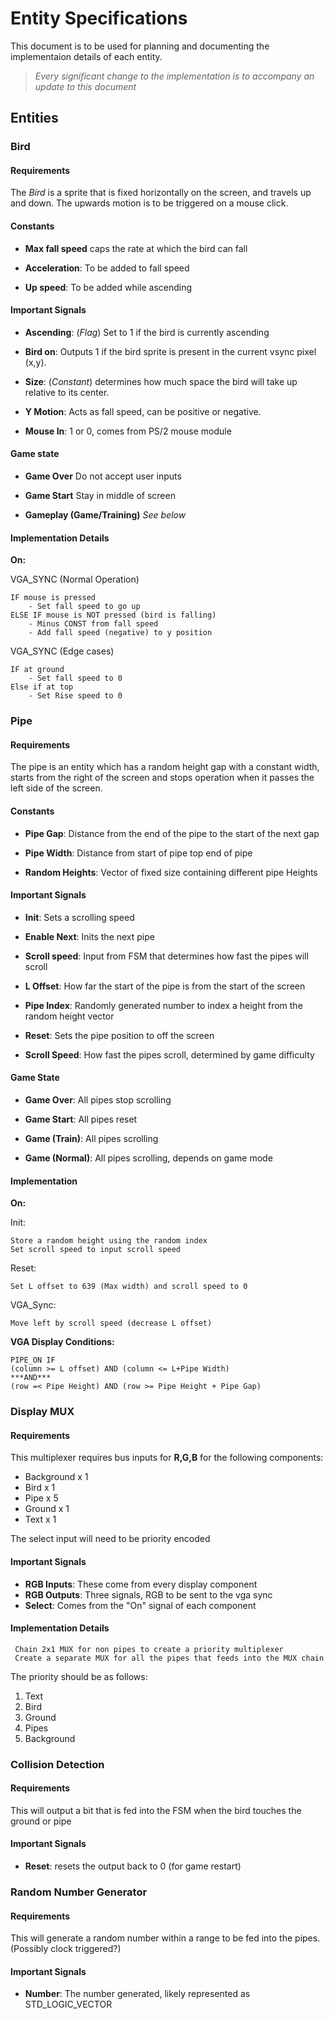 # Entity Specifications

This document is to be used for planning and documenting the implementaion details of each entity.

> _Every significant change to the implementation is to accompany an update to this document_

## Entities

### Bird

#### Requirements

The _Bird_ is a sprite that is fixed horizontally on the screen, and travels up and down. The upwards motion is to be triggered on a mouse click.

#### Constants

-   **Max fall speed** caps the rate at which the bird can fall

-   **Acceleration**: To be added to fall speed

-   **Up speed**: To be added while ascending

#### Important Signals

-   **Ascending**: (_Flag_) Set to 1 if the bird is currently ascending

-   **Bird on**: Outputs 1 if the bird sprite is present in the current vsync pixel (x,y).

-   **Size**: (_Constant_) determines how much space the bird will take up relative to its center.

-   **Y Motion**: Acts as fall speed, can be positive or negative.

-   **Mouse In**: 1 or 0, comes from PS/2 mouse module

#### Game state

-   **Game Over**
    Do not accept user inputs

-   **Game Start**
    Stay in middle of screen

-   **Gameplay (Game/Training)**
    _See below_

#### Implementation Details

**On:**

VGA_SYNC (Normal Operation)

```
IF mouse is pressed
    - Set fall speed to go up
ELSE IF mouse is NOT pressed (bird is falling)
    - Minus CONST from fall speed
    - Add fall speed (negative) to y position
```

VGA_SYNC (Edge cases)

```
IF at ground
    - Set fall speed to 0
Else if at top
    - Set Rise speed to 0
```

### Pipe

#### Requirements

The pipe is an entity which has a random height gap with a constant width, starts from the right of the screen and stops operation when it passes the left side of the screen.

#### Constants

-   **Pipe Gap**: Distance from the end of the pipe to the start of the next gap

-   **Pipe Width**: Distance from start of pipe top end of pipe

-   **Random Heights**: Vector of fixed size containing different pipe Heights

#### Important Signals

-   **Init**: Sets a scrolling speed

-   **Enable Next**: Inits the next pipe

-   **Scroll speed**: Input from FSM that determines how fast the pipes will scroll

-   **L Offset**: How far the start of the pipe is from the start of the screen

-   **Pipe Index**: Randomly generated number to index a height from the random height vector

-   **Reset**: Sets the pipe position to off the screen

-   **Scroll Speed**: How fast the pipes scroll, determined by game difficulty

#### Game State

-   **Game Over**: All pipes stop scrolling

-   **Game Start**: All pipes reset

-   **Game (Train)**: All pipes scrolling

-   **Game (Normal)**: All pipes scrolling, depends on game mode

#### Implementation

**On:**

Init:

```
Store a random height using the random index
Set scroll speed to input scroll speed
```

Reset:

```
Set L offset to 639 (Max width) and scroll speed to 0
```

VGA_Sync:

```
Move left by scroll speed (decrease L offset)
```

**VGA Display Conditions:**

```
PIPE_ON IF
(column >= L offset) AND (column <= L+Pipe Width)
***AND***
(row =< Pipe Height) AND (row >= Pipe Height + Pipe Gap)
```

### Display MUX

#### Requirements

This multiplexer requires bus inputs for **R,G,B** for the following components:

-   Background x 1
-   Bird x 1
-   Pipe x 5
-   Ground x 1
-   Text x 1

The select input will need to be priority encoded

#### Important Signals

-   **RGB Inputs**: These come from every display component
-   **RGB Outputs**: Three signals, RGB to be sent to the vga sync
-   **Select**: Comes from the "On" signal of each component

#### Implementation Details

```
 Chain 2x1 MUX for non pipes to create a priority multiplexer
 Create a separate MUX for all the pipes that feeds into the MUX chain
```

The priority should be as follows:

1. Text
2. Bird
3. Ground
4. Pipes
5. Background

### Collision Detection

#### Requirements

This will output a bit that is fed into the FSM when the bird touches the ground or pipe

#### Important Signals

-   **Reset**: resets the output back to 0 (for game restart)

### Random Number Generator

#### Requirements

This will generate a random number within a range to be fed into the pipes. (Possibly clock triggered?)

#### Important Signals

-   **Number**: The number generated, likely represented as STD_LOGIC_VECTOR
